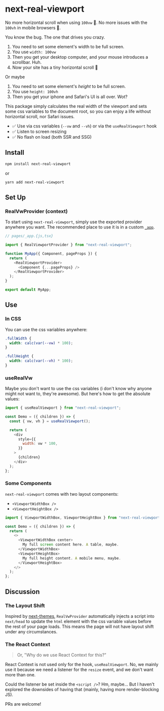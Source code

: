 # next-real-viewport

No more horizontal scroll when using `100vw` 🎉. No more issues with the `100vh` in mobile browsers 🤯.

You know the bug. The one that drives you crazy.

1. You need to set some element's width to be full screen.
2. You use `width: 100vw`
3. Then you get your desktop computer, and your mouse introduces a scrollbar. Huh.
4. Now your site has a tiny horizontal scroll 🤮

Or maybe

1. You need to set some element's _height_ to be full screen.
2. You use `height: 100vh`
3. Then you get your iphone and Safari's UI is all over. Wot?

This package simply calculates the real width of the viewport and sets some css variables to the document root, so you can enjoy a life without horizontal scroll, nor Safari issues.

- ✅ Use via css variables (`--vw` and `--vh`) or via the `useRealViewport` hook
- ✅ Listen to screen resizing
- ✅ No flash on load (both SSR and SSG)

## Install

```bash
npm install next-real-viewport
```

or

```bash
yarn add next-real-viewport
```

## Set Up

### RealVwProvider (context)

To start using `next-real-viewport`, simply use the exported provider anywhere you want. The recommended place to use it is in a custom [`_app`](https://nextjs.org/docs/advanced-features/custom-app).

```js
// pages/_app.{js,tsx}

import { RealViewportProvider } from "next-real-viewport";

function MyApp({ Component, pageProps }) {
  return (
    <RealViewportProvider>
      <Component {...pageProps} />
    </RealViewportProvider>
  );
}

export default MyApp;
```

## Use

### In CSS

You can use the css variables anywhere:

```css
.fullWidth {
  width: calc(var(--vw) * 100);
}

.fullHeight {
  width: calc(var(--vh) * 100);
}
```

### useRealVw

Maybe you don't want to use the css variables (i don't know why anyone might not want to, they're awesome). But here's how to get the absolute values:

```js
import { useRealViewport } from "next-real-viewport";

const Demo = ({ children }) => {
  const { vw, vh } = useRealViewport();

  return (
    <div
      style={{
        width: vw * 100,
      }}
    >
      {children}
    </div>
  );
};
```

### Some Components

`next-real-viewport` comes with two layout components:

- `<ViewportWidthBox />`
- `<ViewportHeightBox />`

```js
import { ViewportWidthBox, ViewportHeightBox } from "next-real-viewport";

const Demo = ({ children }) => {
  return (
    <>
      <ViewportWidthBox center>
        My full screen content here. A table, maybe.
      </ViewportWidthBox>
      <ViewportHeightBox>
        My full height content. A mobile menu, maybe.
      </ViewportHeightBox>
    </>
  );
};
```

## Discussion

### The Layout Shift

Inspired by [next-themes](https://github.com/pacocoursey/next-themes), `RealVwProvider` automatically injects a script into `next/head` to update the `html` element with the css variable values before the rest of your page loads. This means the page will not have layout shift under any circumstances.

### The React Context

> Or, "Why do we use React Context for this?"

React Context is not used only for the hook, `useRealViewport`. No, we mainly use it because we need a listener for the `resize` event, and we don't want more than one.

Could the listener be set inside the `<script />`? Hm, maybe... But I haven't explored the downsides of having that (mainly, having more render-blocking JS).

PRs are welcome!
